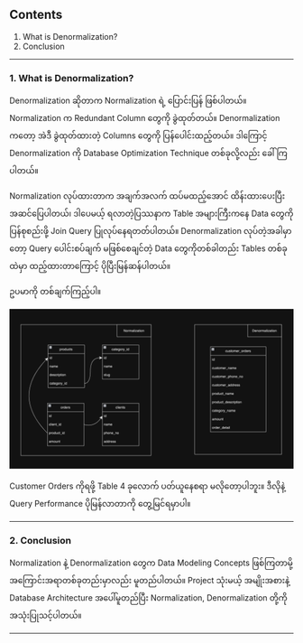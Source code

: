 ## Contents

1. What is Denormalization?
2. Conclusion

---

### 1. What is Denormalization?

   Denormalization ဆိုတာက Normalization ရဲ့ ပြောင်းပြန် ဖြစ်ပါတယ်။ Normalization က Redundant Column တွေကို ခွဲထုတ်တယ်။ Denormalization ကတော့ အဲဒီ ခွဲထုတ်ထားတဲ့ Columns တွေကို ပြန်ပေါင်းထည့်တယ်။ ဒါကြောင့် Denormalization ကို Database Optimization Technique တစ်ခုလို့လည်း ခေါ်ကြပါတယ်။

   Normalization လုပ်ထားတာက အချက်အလက် ထပ်မထည့်အောင် ထိန်းထားပေးပြီး အဆင်ပြေပါတယ်၊ ဒါပေမယ့် ရလာတဲ့ပြဿနာက Table အများကြီးကနေ Data တွေကို ပြန်စုစည်းဖို့ Join Query ပြုလုပ်နေရတတ်ပါတယ်။ Denormalization လုပ်တဲ့အခါမှာတော့ Query ပေါင်းစပ်ချက် မဖြစ်စေချင်တဲ့ Data တွေကိုတစ်ခါတည်း Tables တစ်ခုထဲမှာ ထည့်ထားတာကြောင့် ပိုပြီးမြန်ဆန်ပါတယ်။

   ဥပမာကို တစ်ချက်ကြည့်ပါ။

   ![Denormalization](images/Denormalization.png)

   Customer Orders ကိုရဖို့ Table 4 ခုလောက် ပတ်ယူနေစရာ မလိုတော့ပါဘူး။ ဒီလိုနဲ့ Query Performance ပိုမြန်လာတာကို တွေ့မြင်ရမှာပါ။

---

### 2. Conclusion

   Normalization နဲ့ Denormalization တွေက Data Modeling Concepts ဖြစ်ကြတာမို့ အကြောင်းအရာတစ်ခုတည်းမှာလည်း မူတည်ပါတယ်။ Project သုံးမယ့် အမျိုးအစားနဲ့ Database Architecture အပေါ်မူတည်ပြီး Normalization, Denormalization တို့ကို အသုံးပြုသင့်ပါတယ်။

---
